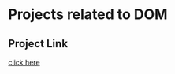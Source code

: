 # Projects related to DOM

## Project Link
[click here](https://stackblitz.com/edit/dom-project-chaiaurcode?file=index.html)